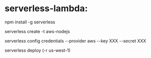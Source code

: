 # serverless-lambda:

npm install -g serverless

serverless create -t aws-nodejs

serverless config credentials --provider aws --key XXX --secret XXX

serverless deploy (-r us-west-1)
